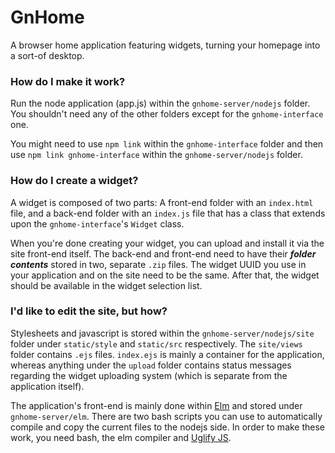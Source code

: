 GnHome
======
A browser home application featuring widgets, turning your homepage into a sort-of desktop.

### How do I make it work?
Run the node application (app.js) within the `gnhome-server/nodejs` folder. You shouldn't need any of the other folders except for the `gnhome-interface` one.

You might need to use `npm link` within the `gnhome-interface` folder and then use `npm link gnhome-interface` within the `gnhome-server/nodejs` folder.

### How do I create a widget?
A widget is composed of two parts: A front-end folder with an `index.html` file, and a back-end folder with an `index.js` file that has a class that extends upon the `gnhome-interface`'s `Widget` class.

When you're done creating your widget, you can upload and install it via the site front-end itself. The back-end and front-end need to have their __*folder contents*__ stored in two, separate `.zip` files. The widget UUID you use in your application and on the site need to be the same. After that, the widget should be available in the widget selection list.

### I'd like to edit the site, but how?
Stylesheets and javascript is stored within the `gnhome-server/nodejs/site` folder under `static/style` and `static/src` respectively. The `site/views` folder contains `.ejs` files. `index.ejs` is mainly a container for the application, whereas anything under the `upload` folder contains status messages regarding the widget uploading system (which is separate from the application itself).

The application's front-end is mainly done within [Elm](https://elm-lang.org/) and stored under `gnhome-server/elm`. There are two bash scripts you can use to automatically compile and copy the current files to the nodejs side. In order to make these work, you need bash, the elm compiler and [Uglify JS](https://www.npmjs.com/package/uglify-js).